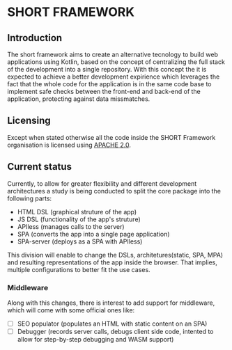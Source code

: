 # SHORT FRAMEWORK

## Introduction

The short framework aims to create an alternative tecnology to build web applications using Kotlin, based on the concept of centralizing the full stack of the development into a single repository.
With this concept the it is expected to achieve a better development expirience which leverages the fact that the whole code for the application is in the same code base to implement safe checks between the front-end and back-end of the application, protecting against data missmatches.

## Licensing

Except when stated otherwise all the code inside the SHORT Framework organisation is licensed using [APACHE 2.0](/LICENSE).

## Current status

Currently, to allow for greater flexibility and different development architectures a study is being conducted to split the core package into the following parts:
* HTML DSL (graphical struture of the app)
* JS DSL (functionality of the app's struture)
* APIless (manages calls to the server)
* SPA (converts the app into a single page application)
* SPA-server (deploys as a SPA with APIless)


This division will enable to change the DSLs, architetures(static, SPA, MPA) and resulting representations of the app inside the browser. That implies, multiple configurations to better fit the use cases.

### Middleware
Along with this changes, there is interest to add support for middleware, which will come with some official ones like:
- [ ] SEO populator (populates an HTML with static content on an SPA)
- [ ] Debugger (records server calls, debugs client side code, intented to allow for step-by-step debugging and WASM support)
